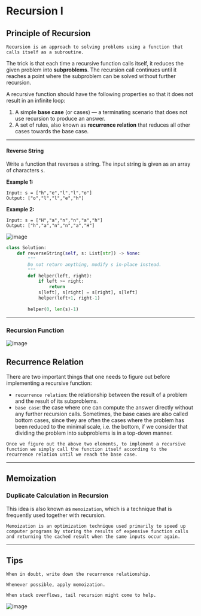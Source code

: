 # Recursion I

## Principle of Recursion

```Recursion is an approach to solving problems using a function that calls itself as a subroutine.```

The trick is that each time a recursive function calls itself, it reduces the given problem into __subproblems__. The recursion call continues until it reaches a point where the subproblem can be solved without further recursion.

A recursive function should have the following properties so that it does not result in an infinite loop:

  1. A simple __base case__ (or cases) — a terminating scenario that does not use recursion to produce an answer.
  2. A set of rules, also known as __recurrence relation__ that reduces all other cases towards the base case.

---

#### Reverse String

Write a function that reverses a string. The input string is given as an array of characters ```s```.

__Example 1:__
```
Input: s = ["h","e","l","l","o"]
Output: ["o","l","l","e","h"]
```

__Example 2:__
```
Input: s = ["H","a","n","n","a","h"]
Output: ["h","a","n","n","a","H"]
```

![image](https://assets.leetcode.com/uploads/2019/01/27/344_reverse_string.png)

```Python
class Solution:
    def reverseString(self, s: List[str]) -> None:
        """
        Do not return anything, modify s in-place instead.
        """
        def helper(left, right):
            if left >= right:
                return
            s[left], s[right] = s[right], s[left]
            helper(left+1, right-1)
        
        helper(0, len(s)-1)
```

---

### Recursion Function

![image](https://user-images.githubusercontent.com/35042430/216683224-18b4fb72-993f-4413-a96a-56f3a282025e.png)

## Recurrence Relation

There are two important things that one needs to figure out before implementing a recursive function:

  - ```recurrence relation```: the relationship between the result of a problem and the result of its subproblems.
  - ```base case```: the case where one can compute the answer directly without any further recursion calls. Sometimes, the base cases are also called bottom cases, since they are often the cases where the problem has been reduced to the minimal scale, i.e. the bottom, if we consider that dividing the problem into subproblems is in a top-down manner.

```Once we figure out the above two elements, to implement a recursive function we simply call the function itself according to the recurrence relation until we reach the base case.```

---

## Memoization

### Duplicate Calculation in Recursion

This idea is also known as ```memoization```, which is a technique that is frequently used together with recursion.

```
Memoization is an optimization technique used primarily to speed up computer programs by storing the results of expensive function calls and returning the cached result when the same inputs occur again.
```

---

## Tips

```
When in doubt, write down the recurrence relationship.
```

```
Whenever possible, apply memoization.
```

```
When stack overflows, tail recursion might come to help. 
```

![image](https://assets.leetcode.com/uploads/2019/01/27/tail_recursion_is_its_own_reward.png)

